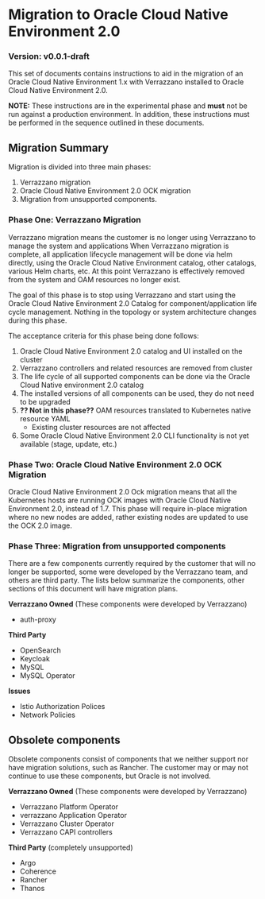 # Migration to Oracle Cloud Native Environment 2.0

### Version: v0.0.1-draft

This set of documents contains instructions to aid in the migration of an Oracle Cloud Native Environment 1.x with Verrazzano installed to Oracle Cloud Native Environment 2.0.

**NOTE:** These instructions are in the experimental phase and **must** not be run against a production environment.  In addition, these instructions must be performed in the sequence outlined in these documents.

## Migration Summary

Migration is divided into three main phases:
1. Verrazzano migration
2. Oracle Cloud Native Environment 2.0 OCK migration
3. Migration from unsupported components.  

### Phase One: Verrazzano Migration
Verrazzano migration means the customer is no longer using Verrazzano to manage the system and applications When Verrazzano migration is complete, all application lifecycle management will be done via helm directly, using the Oracle Cloud Native Environment catalog, other catalogs, various Helm charts, etc. At this point Verrazzano is effectively removed from the system and OAM resources no longer exist.

The goal of this phase is to stop using Verrazzano and start using the Oracle Cloud Native Environment 2.0 Catalog for component/application life cycle management.  Nothing in the topology or system architecture changes during this phase.  

The acceptance criteria for this phase being done follows:

1. Oracle Cloud Native Environment 2.0 catalog and UI installed on the cluster
2. Verrazzano controllers and related resources are removed from cluster 
3. The life cycle of all supported components can be done via the Oracle Cloud Native environment 2.0 catalog 
4. The installed versions of all components can be used, they do not need to be upgraded 
5. **?? Not in this phase??** OAM resources translated to Kubernetes native resource YAML 
   - Existing cluster resources are not affected 
6. Some Oracle Cloud Native Environment 2.0 CLI functionality is not yet available (stage, update, etc.)

### Phase Two: Oracle Cloud Native Environment 2.0 OCK Migration
Oracle Cloud Native Environment 2.0 Ock migration means that all the Kubernetes hosts are running OCK images with Oracle Cloud Native Environment 2.0, instead of 1.7. This phase will require in-place migration where no new nodes are added, rather existing nodes are updated to use the OCK 2.0 image.

###  Phase Three: Migration from unsupported components

There are a few components currently required by the customer that will no longer be supported, some were developed by the Verrazzano team, and others are third party.  The lists below summarize the components, other sections of this document will have migration plans.

**Verrazzano Owned** (These components were developed by Verrazzano)
* auth-proxy

**Third Party**
* OpenSearch
* Keycloak
* MySQL
* MySQL Operator

**Issues**
* Istio Authorization Polices
* Network Policies

## Obsolete components
Obsolete components consist of components that we neither support nor have migration solutions, such as Rancher.  The customer may or may not continue to use these components, but Oracle is not involved.

**Verrazzano Owned** (These components were developed by Verrazzano)
* Verrazzano Platform Operator
* verrazzano Application Operator
* Verrazzano Cluster Operator
* Verrazzano CAPI controllers

**Third Party** (completely unsupported)
* Argo 
* Coherence 
* Rancher 
* Thanos


